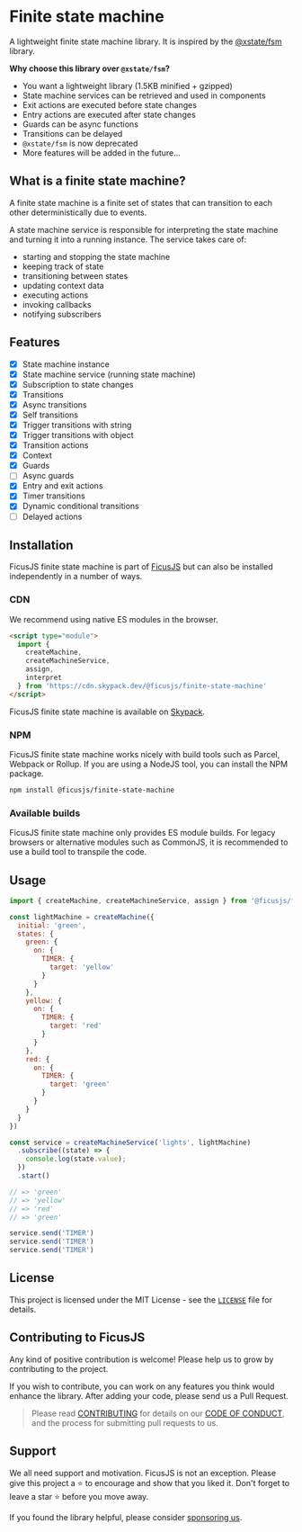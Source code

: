 # Finite state machine

A lightweight finite state machine library.
It is inspired by the [@xstate/fsm](https://xstate.js.org/docs/packages/xstate-fsm/) library.

**Why choose this library over `@xstate/fsm`?**

- You want a lightweight library (1.5KB minified + gzipped)
- State machine services can be retrieved and used in components
- Exit actions are executed before state changes
- Entry actions are executed after state changes
- Guards can be async functions
- Transitions can be delayed
- `@xstate/fsm` is now deprecated
- More features will be added in the future...

## What is a finite state machine?

A finite state machine is a finite set of states that can transition to each other deterministically due to events.

A state machine service is responsible for interpreting the state machine and turning it into a running instance.
The service takes care of:
- starting and stopping the state machine
- keeping track of state
- transitioning between states
- updating context data
- executing actions
- invoking callbacks
- notifying subscribers

## Features

- [x] State machine instance
- [x] State machine service (running state machine)
- [x] Subscription to state changes
- [x] Transitions
- [x] Async transitions
- [x] Self transitions
- [x] Trigger transitions with string
- [x] Trigger transitions with object
- [x] Transition actions
- [x] Context
- [x] Guards
- [ ] Async guards
- [x] Entry and exit actions
- [x] Timer transitions
- [x] Dynamic conditional transitions
- [ ] Delayed actions

## Installation

FicusJS finite state machine is part of [FicusJS](https://docs.ficusjs.org) but can also be installed independently in a number of ways.

### CDN

We recommend using native ES modules in the browser.

```html
<script type="module">
  import {
    createMachine,
    createMachineService,
    assign,
    interpret
  } from 'https://cdn.skypack.dev/@ficusjs/finite-state-machine'
</script>
```

FicusJS finite state machine is available on [Skypack](https://www.skypack.dev/view/@ficusjs/finite-state-machine).

### NPM

FicusJS finite state machine works nicely with build tools such as Parcel, Webpack or Rollup. If you are using a NodeJS tool, you can install the NPM package.

```bash
npm install @ficusjs/finite-state-machine
```

### Available builds

FicusJS finite state machine only provides ES module builds. For legacy browsers or alternative modules such as CommonJS, it is recommended to use a build tool to transpile the code.

## Usage

```js
import { createMachine, createMachineService, assign } from '@ficusjs/finite-state-machine'

const lightMachine = createMachine({
  initial: 'green',
  states: {
    green: {
      on: {
        TIMER: {
          target: 'yellow'
        }
      }
    },
    yellow: {
      on: {
        TIMER: {
          target: 'red'
        }
      }
    },
    red: {
      on: {
        TIMER: {
          target: 'green'
        }
      }
    }
  }
})

const service = createMachineService('lights', lightMachine)
  .subscribe((state) => {
    console.log(state.value);
  })
  .start()

// => 'green'
// => 'yellow'
// => 'red'
// => 'green'

service.send('TIMER')
service.send('TIMER')
service.send('TIMER')
```

## License

This project is licensed under the MIT License - see the [`LICENSE`](LICENSE) file for details.

## Contributing to FicusJS

Any kind of positive contribution is welcome! Please help us to grow by contributing to the project.

If you wish to contribute, you can work on any features you think would enhance the library. After adding your code, please send us a Pull Request.

> Please read [CONTRIBUTING](CONTRIBUTING.md) for details on our [CODE OF CONDUCT](CODE_OF_CONDUCT.md), and the process for submitting pull requests to us.

## Support

We all need support and motivation. FicusJS is not an exception. Please give this project a ⭐️ to encourage and show that you liked it. Don't forget to leave a star ⭐️ before you move away.

If you found the library helpful, please consider [sponsoring us](https://github.com/sponsors/ficusjs).
